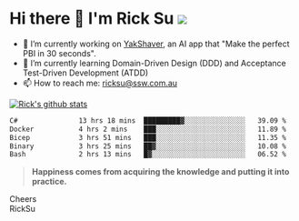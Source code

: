 # Hi there 👋 I'm Rick Su ![](https://komarev.com/ghpvc/?username=ricksu978)
<!--
**ricksu978/ricksu978** is a ✨ _special_ ✨ repository because its `README.md` (this file) appears on your GitHub profile.

Here are some ideas to get you started:
-->
- 🔭 I’m currently working on [YakShaver](https://yakshaver.ai/), an AI app that "Make the perfect PBI in 30 seconds".
- 🌱 I’m currently learning Domain-Driven Design (DDD) and Acceptance Test-Driven Development (ATDD)
- 📫 How to reach me: ricksu@ssw.com.au
<!--
- 👯 I’m looking to collaborate on ...
- 🤔 I’m looking for help with ...
- 💬 Ask me about ...
-->
<!--
- 😄 Pronouns: ...
- ⚡ Fun fact: ...
-->
[![Rick's github stats](https://github-readme-stats.vercel.app/api?username=ricksu978&theme=dark)](https://github.com/ricksu978/ricksu978)

<!--START_SECTION:waka-->

```txt
C#               13 hrs 18 mins  █████████▓░░░░░░░░░░░░░░░   39.09 %
Docker           4 hrs 2 mins    ███░░░░░░░░░░░░░░░░░░░░░░   11.89 %
Bicep            3 hrs 51 mins   ███░░░░░░░░░░░░░░░░░░░░░░   11.35 %
Binary           3 hrs 25 mins   ██▓░░░░░░░░░░░░░░░░░░░░░░   10.08 %
Bash             2 hrs 13 mins   █▓░░░░░░░░░░░░░░░░░░░░░░░   06.52 %
```

<!--END_SECTION:waka-->

> **Happiness comes from acquiring the knowledge and putting it into practice.**

Cheers  
RickSu 
